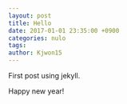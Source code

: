 ```yaml
---
layout: post
title: Hello
date: 2017-01-01 23:35:00 +0900
categories: nulo
tags: 
author: Kjwon15
---
```



First post using jekyll.

Happy new year!
